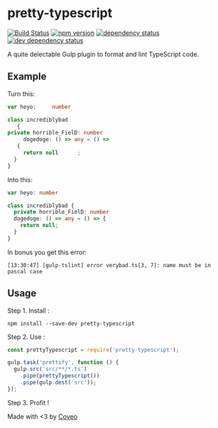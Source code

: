 # pretty-typescript

[![Build Status](https://travis-ci.org/coveo/pretty-typescript.svg?branch=master)](https://travis-ci.org/coveo/pretty-typescript)
[![npm version](https://badge.fury.io/js/pretty-typescript.svg)](https://badge.fury.io/js/pretty-typescript)
[![dependency status](https://david-dm.org/coveo/pretty-typescript.svg)](https://david-dm.org/coveo/pretty-typescript)
[![dev dependency status](https://david-dm.org/coveo/pretty-typescript/dev-status.svg)](https://david-dm.org/coveo/pretty-typescript#info=devDependencies)

A quite delectable Gulp plugin to format and lint TypeScript code.

## Example

Turn this:

```typescript
var heyo:     number

class incrediblybad
   {
private horrible_FielD: number
     dogedoge: () => any = () =>
   {
     return null      ;
  }
}
```

Into this:

```typescript
var heyo: number

class incrediblybad {
  private horrible_FielD: number
  dogedoge: () => any = () => {
    return null;
  }
}
```

In bonus you get this error: 

``` 
[13:30:47] [gulp-tslint] error verybad.ts[3, 7]: name must be in pascal case
```

## Usage

Step 1. Install :

```
npm install --save-dev pretty-typescript
```

Step 2. Use :

```javascript
const prettyTypescript = require('pretty-typescript');

gulp.task('prettify', function () {
  gulp.src('src/**/*.ts')
    .pipe(prettyTypescript())
    .pipe(gulp.dest('src'));
});
```

Step 3. Profit !

Made with <3 by [Coveo](http://coveo.com)

